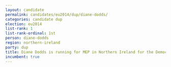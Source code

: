 ```yaml
---
layout: candidate
permalink: candidates/eu2014/dup/diane-dodds/
categories: candidate dup
election: eu2014
list-rank: 1
list-rank-ordinal: 1st
person: diane-dodds
region: northern-ireland
party: dup
title: Diane Dodds is running for MEP in Northern Ireland for the Democratic Unionist Party
incumbent: true
---
```

